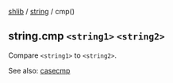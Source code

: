 [shlib][] / [string][] / cmp()

## string.cmp `<string1>` `<string2>`

Compare `<string1>` to `<string2>`.

See also: [casecmp][]

[shlib]: http://github.com/major0/shlib "shlib"
[string]: __index__.md "string"
[casecmp]: casecmp.md "string.casecmp()"
